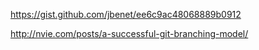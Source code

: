 https://gist.github.com/jbenet/ee6c9ac48068889b0912

http://nvie.com/posts/a-successful-git-branching-model/
